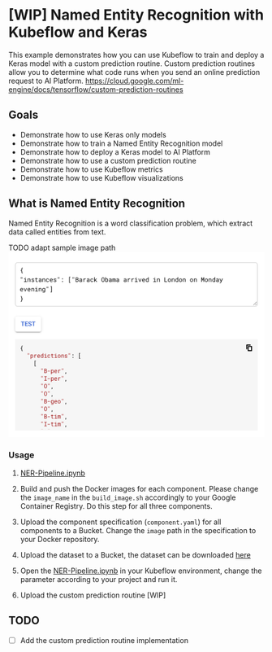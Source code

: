 # [WIP] Named Entity Recognition with Kubeflow and Keras 

This example demonstrates how you can use Kubeflow to train and deploy a Keras model with a custom prediction routine. 
Custom prediction routines allow you to determine what code runs when you send an online prediction request to AI Platform.
https://cloud.google.com/ml-engine/docs/tensorflow/custom-prediction-routines

## Goals

* Demonstrate how to use Keras only models
* Demonstrate how to train a Named Entity Recognition model
* Demonstrate how to deploy a Keras model to AI Platform
* Demonstrate how to use a custom prediction routine
* Demonstrate how to use Kubeflow metrics
* Demonstrate how to use Kubeflow visualizations 

## What is Named Entity Recognition
Named Entity Recognition is a word classification problem, which extract data called entities from text.

TODO adapt sample image path
![ner sample](https://github.com/SaschaHeyer/Machine-Learning-Training/blob/master/documentation-files/ner.png?raw=true)

### Usage

1. [NER-Pipeline.ipynb](documenatation/step-1-build-components.md)

1.  Build and push the Docker images for each component. Please change the `image_name` in the `build_image.sh` accordingly to your Google Container Registry. Do this step for all three components.

1. Upload the component specification (`component.yaml`) for all components to a Bucket. Change the `image` path in the specification to your Docker repository. 

1. Upload the dataset to a Bucket, the dataset can be downloaded [here](https://drive.google.com/file/d/136CqAq6z69ztIFCdswJl_CP7K3fddPn1/view?usp=sharing
) 
1. Open the [NER-Pipeline.ipynb](NER-Pipeline.ipynb) in your Kubeflow environment, change the parameter according to your project and run it. 


1. Upload the custom prediction routine [WIP]

## TODO
- [ ] Add the custom prediction routine implementation


